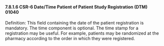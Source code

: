 #### 7.8.1.6 CSR-6 Date/Time Patient of Patient Study Registration (DTM) 01040

Definition: This field containing the date of the patient registration is mandatory. The time component is optional. The time stamp for a registration may be useful. For example, patients may be randomized at the pharmacy according to the order in which they were registered.
